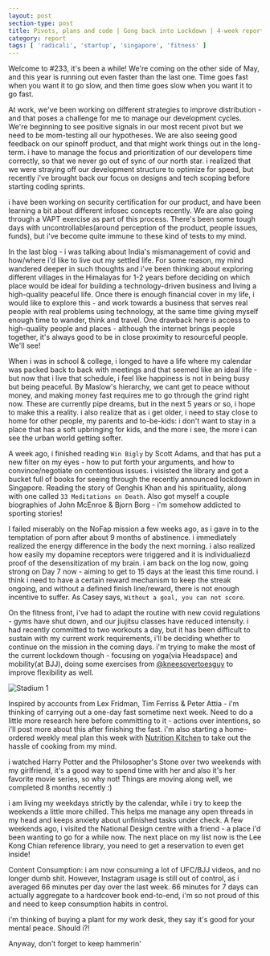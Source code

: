 ```yaml
---
layout: post
section-type: post
title: Pivots, plans and code | Gong back into Lockdown | 4-week report #233
category: report
tags: [ 'radicali', 'startup', 'singapore', 'fitness' ]
--- 
```


Welcome to #233, it's been a while! We're coming on the other side of May, and this year is running out even faster than the last one. Time goes fast when you want it to go slow, and then time goes slow when you want it to go fast.

At work, we've been working on different strategies to improve distribution - and that poses a challenge for me to manage our development cycles. We're beginning to see positive signals in our most recent pivot but we need to be mom-testing all our hypotheses. We are also seeing good feedback on our spinoff product, and that might work things out in the long-term. i have to manage the focus and prioritization of our developers time correctly, so that we never go out of sync of our north star. i realized that we were straying off our development structure to optimize for speed, but recently i've brought back our focus on designs and tech scoping before starting coding sprints.

i have been working on security certification for our product, and have been learning a bit about different infosec concepts recently. We are also going through a VAPT exercise as part of this process. There's been some tough days with uncontrollables(around perception of the product, people issues, funds), but i've become quite immune to these kind of tests to my mind.

In the last blog - i was talking about India's mismanagement of covid and how/where i'd like to live out my settled life. For some reason, my mind wandered deeper in such thoughts and i've been thinking about exploring different villages in the Himalayas for 1-2 years before deciding on which place would be ideal for building a technology-driven business and living a high-quality peaceful life. Once there is enough financial cover in my life, i would like to explore this - and work towards a business that serves real people with real problems using technology, at the same time giving myself enough time to wander, think and travel. One drawback here is access to high-quality people and places - although the internet brings people together, it's always good to be in close proximity to resourceful people. We'll see!

When i was in school & college, i longed to have a life where my calendar was packed back to back with meetings and that seemed like an ideal life - but now that i live that schedule, i feel like happiness is not in being busy but being peaceful. By Maslow's hierarchy, we cant get to peace without money, and making money fast requires me to go through the grind right now. These are currently pipe dreams, but in the next 5 years or so, i hope to make this a reality. i also realize that as i get older, i need to stay close to home for other people, my parents and to-be-kids: i don't want to stay in a place that has a soft upbringing for kids, and the more i see, the more i can see the urban world getting softer.

A week ago, i finished reading `Win Bigly` by Scott Adams, and that has put a new filter on my eyes - how to put forth your arguments, and how to convince/negotiate on contentious issues. i visisted the library and got a bucket full of books for seeing through the recently announced lockdown in Singapore. Reading the story of Genghis Khan and his spirituality, along with one called `33 Meditations on Death`. Also got myself a couple biographies of John McEnroe & Bjorn Borg - i'm somehow addicted to sporting stories!

I failed miserably on the NoFap mission a few weeks ago, as i gave in to the temptation of porn after about 9 months of abstinence. i immediately realized the energy difference in the body the next morning. i also realized how easily my dopamine receptors were triggered and it is individualiezd proof of the desensitization of my brain. i am back on the log now, going strong on Day 7 now - aiming to get to 15 days at the least this time round. i think i need to have a certain reward mechanism to keep the streak ongoing, and without a defined finish line/reward, there is not enough incentive to suffer. As Casey says, `Without a goal, you can not score`.

On the fitness front, i've had to adapt the routine with new covid regulations - gyms have shut down, and our jiujitsu classes have reduced intensity. i had recently committed to two workouts a day, but it has been difficult to sustain with my current work requirements, i'll be deciding whether to continue on the mission in the coming days. i'm trying to make the most of the current lockdown though - focusing on yoga(via Headspace) and mobility(at BJJ), doing some exercises from [@kneesovertoesguy](https://www.instagram.com/kneesovertoesguy/) to improve flexibility as well. 

![Stadium 1]({{site.baseurl}}/images/IMG_20210502_111747.jpg)

Inspired by accounts from Lex Fridman, Tim Ferriss & Peter Attia - i'm thinking of carrying out a one-day fast sometime next week. Need to do a little more research here before committing to it - actions over intentions, so i'll post more about this after finishing the fast. i'm also starting a home-ordered weekly meal plan this week with [Nutrition Kitchen](https://nutritionkitchensg.com/) to take out the hassle of cooking from my mind.

i watched Harry Potter and the Philosopher's Stone over two weekends with my girlfriend, it's a good way to spend time with her and also it's her favorite movie series, so why not! Things are moving along well, we completed 8 months recently :)

i am living my weekdays strictly by the calendar, while i try to keep the weekends a little more chilled. This helps me manage any open threads in my head and keeps anxiety about unfinished tasks under check. A few weekends ago, i visited the National Design centre with a friend - a place i'd been wanting to go for a while now. The next place on my list now is the Lee Kong Chian reference library, you need to get a reservation to even get inside!

Content Consumption: i am now consuming a lot of UFC/BJJ videos, and no longer dumb shit. However, Instagram usage is still out of control, as i averaged 66 minutes per day over the last week. 66 minutes for 7 days can actually aggregate to a hardcover book end-to-end, i'm so not proud of this and need to keep consumption habits in control. 

i'm thinking of buying a plant for my work desk, they say it's good for your mental peace. Should i?!

Anyway, don't forget to keep hammerin'